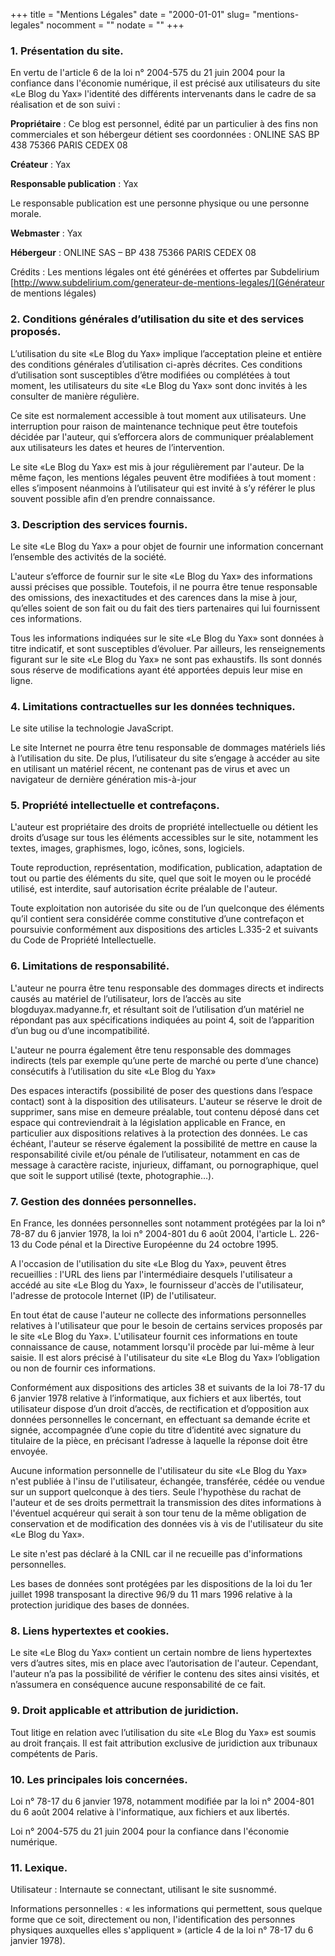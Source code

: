+++
title = "Mentions Légales"
date = "2000-01-01"
slug= "mentions-legales"
nocomment = ""
nodate = ""
+++

### 1. Présentation du site.

En vertu de l'article 6 de la loi n° 2004-575 du 21 juin 2004 pour la confiance dans l'économie numérique, il est précisé aux utilisateurs du site «Le Blog du Yax» l'identité des différents intervenants dans le cadre de sa réalisation et de son suivi :

**Propriétaire** : Ce blog est personnel, édité par un particulier à des fins non commerciales et son hébergeur détient ses coordonnées : ONLINE SAS BP 438 75366 PARIS CEDEX 08

**Créateur**  : Yax

**Responsable publication** : Yax 

Le responsable publication est une personne physique ou une personne morale.

**Webmaster** : Yax 

**Hébergeur** : ONLINE SAS – BP 438 75366 PARIS CEDEX 08

Crédits : Les mentions légales ont été générées et offertes par Subdelirium [http://www.subdelirium.com/generateur-de-mentions-legales/](Générateur de mentions légales)

### 2. Conditions générales d’utilisation du site et des services proposés.

L’utilisation du site «Le Blog du Yax» implique l’acceptation pleine et entière des conditions générales d’utilisation ci-après décrites. Ces conditions d’utilisation sont susceptibles d’être modifiées ou complétées à tout moment, les utilisateurs du site «Le Blog du Yax» sont donc invités à les consulter de manière régulière.

Ce site est normalement accessible à tout moment aux utilisateurs. Une interruption pour raison de maintenance technique peut être toutefois décidée par l'auteur, qui s’efforcera alors de communiquer préalablement aux utilisateurs les dates et heures de l’intervention.

Le site «Le Blog du Yax» est mis à jour régulièrement par l'auteur. De la même façon, les mentions légales peuvent être modifiées à tout moment : elles s’imposent néanmoins à l’utilisateur qui est invité à s’y référer le plus souvent possible afin d’en prendre connaissance.

### 3. Description des services fournis.

Le site «Le Blog du Yax» a pour objet de fournir une information concernant l’ensemble des activités de la société.

L'auteur s’efforce de fournir sur le site «Le Blog du Yax» des informations aussi précises que possible. Toutefois, il ne pourra être tenue responsable des omissions, des inexactitudes et des carences dans la mise à jour, qu’elles soient de son fait ou du fait des tiers partenaires qui lui fournissent ces informations.

Tous les informations indiquées sur le site «Le Blog du Yax» sont données à titre indicatif, et sont susceptibles d’évoluer. Par ailleurs, les renseignements figurant sur le site «Le Blog du Yax» ne sont pas exhaustifs. Ils sont donnés sous réserve de modifications ayant été apportées depuis leur mise en ligne.

### 4. Limitations contractuelles sur les données techniques.

Le site utilise la technologie JavaScript.

Le site Internet ne pourra être tenu responsable de dommages matériels liés à l’utilisation du site. De plus, l’utilisateur du site s’engage à accéder au site en utilisant un matériel récent, ne contenant pas de virus et avec un navigateur de dernière génération mis-à-jour

### 5. Propriété intellectuelle et contrefaçons.

L'auteur est propriétaire des droits de propriété intellectuelle ou détient les droits d’usage sur tous les éléments accessibles sur le site, notamment les textes, images, graphismes, logo, icônes, sons, logiciels.

Toute reproduction, représentation, modification, publication, adaptation de tout ou partie des éléments du site, quel que soit le moyen ou le procédé utilisé, est interdite, sauf autorisation écrite préalable de l'auteur.

Toute exploitation non autorisée du site ou de l’un quelconque des éléments qu’il contient sera considérée comme constitutive d’une contrefaçon et poursuivie conformément aux dispositions des articles L.335-2 et suivants du Code de Propriété Intellectuelle.

### 6. Limitations de responsabilité.

L'auteur ne pourra être tenu responsable des dommages directs et indirects causés au matériel de l’utilisateur, lors de l’accès au site blogduyax.madyanne.fr, et résultant soit de l’utilisation d’un matériel ne répondant pas aux spécifications indiquées au point 4, soit de l’apparition d’un bug ou d’une incompatibilité.

L'auteur ne pourra également être tenu responsable des dommages indirects (tels par exemple qu’une perte de marché ou perte d’une chance) consécutifs à l’utilisation du site «Le Blog du Yax»

Des espaces interactifs (possibilité de poser des questions dans l’espace contact) sont à la disposition des utilisateurs. L'auteur se réserve le droit de supprimer, sans mise en demeure préalable, tout contenu déposé dans cet espace qui contreviendrait à la législation applicable en France, en particulier aux dispositions relatives à la protection des données. Le cas échéant, l'auteur se réserve également la possibilité de mettre en cause la responsabilité civile et/ou pénale de l’utilisateur, notamment en cas de message à caractère raciste, injurieux, diffamant, ou pornographique, quel que soit le support utilisé (texte, photographie…).

### 7. Gestion des données personnelles.

En France, les données personnelles sont notamment protégées par la loi n° 78-87 du 6 janvier 1978, la loi n° 2004-801 du 6 août 2004, l'article L. 226-13 du Code pénal et la Directive Européenne du 24 octobre 1995.

A l'occasion de l'utilisation du site «Le Blog du Yax», peuvent êtres recueillies : l'URL des liens par l'intermédiaire desquels l'utilisateur a accédé au site «Le Blog du Yax», le fournisseur d'accès de l'utilisateur, l'adresse de protocole Internet (IP) de l'utilisateur.

En tout état de cause l'auteur ne collecte des informations personnelles relatives à l'utilisateur que pour le besoin de certains services proposés par le site «Le Blog du Yax». L'utilisateur fournit ces informations en toute connaissance de cause, notamment lorsqu'il procède par lui-même à leur saisie. Il est alors précisé à l'utilisateur du site «Le Blog du Yax» l’obligation ou non de fournir ces informations.

Conformément aux dispositions des articles 38 et suivants de la loi 78-17 du 6 janvier 1978 relative à l’informatique, aux fichiers et aux libertés, tout utilisateur dispose d’un droit d’accès, de rectification et d’opposition aux données personnelles le concernant, en effectuant sa demande écrite et signée, accompagnée d’une copie du titre d’identité avec signature du titulaire de la pièce, en précisant l’adresse à laquelle la réponse doit être envoyée.

Aucune information personnelle de l'utilisateur du site «Le Blog du Yax» n'est publiée à l'insu de l'utilisateur, échangée, transférée, cédée ou vendue sur un support quelconque à des tiers. Seule l'hypothèse du rachat de l'auteur et de ses droits permettrait la transmission des dites informations à l'éventuel acquéreur qui serait à son tour tenu de la même obligation de conservation et de modification des données vis à vis de l'utilisateur du site «Le Blog du Yax».

Le site n'est pas déclaré à la CNIL car il ne recueille pas d'informations personnelles.

Les bases de données sont protégées par les dispositions de la loi du 1er juillet 1998 transposant la directive 96/9 du 11 mars 1996 relative à la protection juridique des bases de données.

### 8. Liens hypertextes et cookies.

Le site «Le Blog du Yax» contient un certain nombre de liens hypertextes vers d’autres sites, mis en place avec l’autorisation de l'auteur. Cependant, l'auteur n’a pas la possibilité de vérifier le contenu des sites ainsi visités, et n’assumera en conséquence aucune responsabilité de ce fait.

### 9. Droit applicable et attribution de juridiction.

Tout litige en relation avec l’utilisation du site «Le Blog du Yax» est soumis au droit français. Il est fait attribution exclusive de juridiction aux tribunaux compétents de Paris.

### 10. Les principales lois concernées.

Loi n° 78-17 du 6 janvier 1978, notamment modifiée par la loi n° 2004-801 du 6 août 2004 relative à l'informatique, aux fichiers et aux libertés.

Loi n° 2004-575 du 21 juin 2004 pour la confiance dans l'économie numérique.

### 11. Lexique.

Utilisateur : Internaute se connectant, utilisant le site susnommé.

Informations personnelles : « les informations qui permettent, sous quelque forme que ce soit, directement ou non, l'identification des personnes physiques auxquelles elles s'appliquent » (article 4 de la loi n° 78-17 du 6 janvier 1978).

